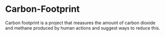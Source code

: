 # Carbon-Footprint
Carbon footprint is a project that measures the amount of carbon dioxide and methane produced by human actions and suggest ways to reduce this.
